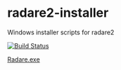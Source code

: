 # radare2-installer
Windows installer scripts for radare2

[![Build Status](http://ci.rada.re/buildStatus/icon?job=radare2-win-installer)](http://ci.rada.re/job/radare2-win-installer/)

[Radare.exe](http://bin.rada.re/radare2.exe)
